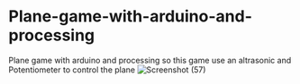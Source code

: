 # Plane-game-with-arduino-and-processing
Plane game with arduino and processing so this game use an altrasonic and Potentiometer to control the plane 
![Screenshot (57)](https://user-images.githubusercontent.com/40636325/73284415-3500d600-41fd-11ea-809e-74e0f5aa1cca.png)

